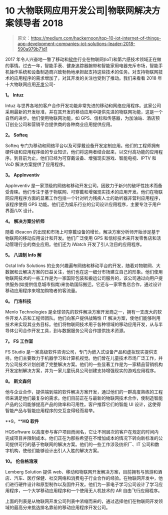 # 10 大物联网应用开发公司|物联网解决方案领导者 2018

> 原文：<https://medium.com/hackernoon/top-10-iot-internet-of-things-app-development-companies-iot-solutions-leader-2018-590a979b71d1>

2017 年令人兴奋地一瞥了移动和[软件](https://hackernoon.com/tagged/software)行业在物联网(IoT)和第六感技术领域正在做的事情。过去一年，智能手表、健身追踪器腕带和智能家用电器充斥市场，智能手机操作系统和设备制造商兴致勃勃地承担起支持这些技术的任务。对支持物联网技术的应用程序的需求增加了，对其开发的关注也受到了推动。我们来看看 2018 年十大物联网应用[开发](https://hackernoon.com/tagged/development)公司-

**1。** **Intuz**

Intuz 与世界各地的客户合作开发功能非常先进的移动和网络应用程序。这家公司采用最新的开发标准，并在其开发的移动应用中提供先进的物联网功能，这是一个自然的进步。他们使用物联网功能，如 GPS、信标和传感器，为加油站、酒店预订创业公司和营销平台提供商的各种商业应用提供应用。

**2。** **Softeq**

Softeq 专门为移动和网络平台以及可穿戴设备开发定制应用。他们的工程师拥有硬件级和应用程序级的专业知识，他们将这两者结合起来，以交付高功能的应用程序。到目前为止，他们已经为可穿戴设备、增强现实游戏、智能电视、IPTV 和 VoD 解决方案提供了应用程序。

**3。** **AppInventiv**

AppInventiv 是一家顶级的网络和移动开发公司，因致力于新兴的破坏性技术而备受青睐。他们专注于基于物联网、可穿戴和增强现实技术的应用开发。他们在物联网应用程序方面的显著工作包括一个针对听力残疾人士的助听器非营利应用程序，该程序使用 GPS 功能。他们还为娱乐行业的公司设计应用程序，主要专注于用户界面/UX 设计。

**4。** **解决方案分析师**

随着 iBeacon 的出现和市场上可穿戴设备的增长，解决方案分析师开始涉足基于物联网的移动应用设计和开发。他们广泛使用 GPS 和信标技术来开发零售店和活动管理行业的商业应用。他们还为 iWatch 开发了引人注目的应用程序。

**5。** **八进制 Info 解**

Octal Info Solutions 的业务兴趣遍布网络和移动平台的开发，随着对物联网、大数据和云解决方案的日益关注，他们也在这一细分市场建立自己的形象。他们使用物联网技术的一些工作是为一家国际包装和搬运公司服务的，该公司通过向用户提供服务(如提供信息城市指南)来协助国际搬迁。它还与一家零售店合作，通过设计移动应用程序来增加购物者的客流量。

**6。** **门洛科技**

Menlo Technologies 是全球领先的软件解决方案开发商之一，拥有一支庞大的软件开发人员和工程师团队。他们向客户提供战略性 IT 解决方案，使他们能够利用技术来实现其业务目标。他们将物联网技术用于各种领域的移动应用开发，从与半导体公司合作开发工具，到与数据服务公司合作提供技术资源。

**7。** **FS 工作室**

FS Studio 是一家高级软件咨询公司，专门为嵌入式设备产品和虚拟现实提供支持。他们主要致力于机器学习和计算机视觉。他们曾在儿童技术市场广泛工作，并为公司技术计划创建了完整解决方案。他们的一些显著工作是为一家精品营销机构开发定制解决方案，并为一家儿童玩具公司创建支持增强现实的游戏应用程序。

**8。** **斯文森何**

他与企业合作，提供端到端的软件解决方案开发，通过他们的一群高度熟练的工程师来满足他们最复杂的需求。他们目前正在与最新的物联网技术合作，使制造智能产品的公司能够提高产品的效率和可用性。客户推荐它们的智能 UI 设计，这使得智能产品与智能应用程序的交互变得轻而易举。

**9。****HQ 软件**

HQSoftware 以高度参与客户项目而闻名，它让不同层次的客户在规定的时间内完成项目并限制成本。他们正在为那些希望在不增加成本的情况下转向新标准的公司提供可行的基于物联网的解决方案。他们的一些工作涉及纺织厂、IT 公司和数字机构，使他们能够设计出引人入胜的解决方案。

**10。** **伦伯格溶液**

Lemberg Solution 提供 web、移动和物联网开发解决方案，目前拥有与旅游和酒店、汽车、医疗保健、社交网络和消费电子行业合作的经验。在物联网开发中，他们进行硬件设计和原型制作以及固件开发。他们为一家电子学习公司设计了学习应用程序，一个大学移动应用程序和一个使用无人机技术的 AR 自由飞行应用程序。

上面的列表是从物联网开发公司列表中浓缩而来的，通过选择他们在物联网开发领域的最高分来挑选排名靠前的移动应用程序开发公司。